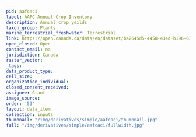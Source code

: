 ```yaml
---
pid: aafcaci
label: AAFC Annual Crop Inventory
description: Annual crop yeilds
taxon_group: Plants
marine_terrestrial_freshwater: Terrestrial
link: https://open.canada.ca/data/en/dataset/ba2645d5-4458-414d-b196-6303ac06c1c9
open_closed: Open
contact_email: na
jurisdiction: Canada
raster_vector: 
_tags: 
data_product_type: 
cell_size: 
organization_individual: 
closed_consent_received: 
assignee: Grant
image_source: 
order: '53'
layout: data_item
collection: inputs
thumbnail: "/img/derivatives/simple/aafcaci/thumbnail.jpg"
full: "/img/derivatives/simple/aafcaci/fullwidth.jpg"
---
```

